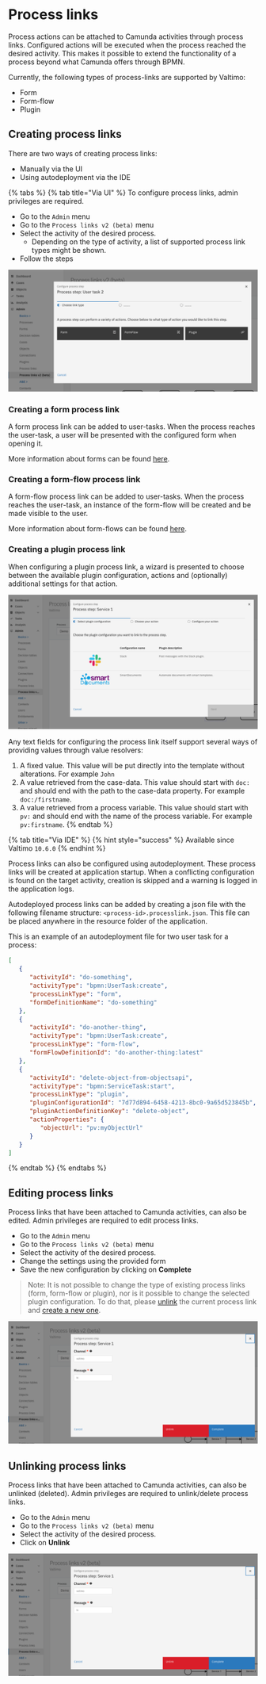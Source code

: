 # Process links

Process actions can be attached to Camunda activities through process links. Configured actions will be executed when the process reached the desired activity. This makes it possible to extend the functionality of a process beyond what Camunda offers through BPMN.

Currently, the following types of process-links are supported by Valtimo:

* Form
* Form-flow
* Plugin

## Creating process links

There are two ways of creating process links:

* Manually via the UI
* Using autodeployment via the IDE

{% tabs %}
{% tab title="Via UI" %}
To configure process links, admin privileges are required.

* Go to the `Admin` menu
* Go to the `Process links v2 (beta)` menu
* Select the activity of the desired process.
  * Depending on the type of activity, a list of supported process link types might be shown.
* Follow the steps

![Select process link type](../../.gitbook/assets/select-process-link-type.png)

### Creating a form process link

A form process link can be added to user-tasks. When the process reaches the user-task, a user will be presented with the configured form when opening it.

More information about forms can be found [here](../case/forms/).

### Creating a form-flow process link

A form-flow process link can be added to user-tasks. When the process reaches the user-task, an instance of the form-flow will be created and be made visible to the user.

More information about form-flows can be found [here](../case/form-flow.md).

### Creating a plugin process link

When configuring a plugin process link, a wizard is presented to choose between the available plugin configuration, actions and (optionally) additional settings for that action.

![Creating a plugin process link](../../.gitbook/assets/create-plugin-process-link.png)

Any text fields for configuring the process link itself support several ways of providing values through value resolvers:

1. A fixed value. This value will be put directly into the template without alterations. For example `John`
2. A value retrieved from the case-data. This value should start with `doc:` and should end with the path to the case-data property. For example `doc:/firstname`.
3. A value retrieved from a process variable. This value should start with `pv:` and should end with the name of the process variable. For example `pv:firstname`.
{% endtab %}

{% tab title="Via IDE" %}
{% hint style="success" %}
Available since Valtimo `10.6.0`
{% endhint %}

Process links can also be configured using autodeployment. These process links will be created at application startup. When a conflicting configuration is found on the target activity, creation is skipped and a warning is logged in the application logs.

Autodeployed process links can be added by creating a json file with the following filename structure: `<process-id>.processlink.json`. This file can be placed anywhere in the resource folder of the application.

This is an example of an autodeployment file for  two user task for a process:

```json
[
   {
      "activityId": "do-something",
      "activityType": "bpmn:UserTask:create",
      "processLinkType": "form",
      "formDefinitionName": "do-something"
   },
   {
      "activityId": "do-another-thing",
      "activityType": "bpmn:UserTask:create",
      "processLinkType": "form-flow",
      "formFlowDefinitionId": "do-another-thing:latest"
   },
   {
      "activityId": "delete-object-from-objectsapi",
      "activityType": "bpmn:ServiceTask:start",
      "processLinkType": "plugin",
      "pluginConfigurationId": "7d77d894-6458-4213-8bc0-9a65d523845b",
      "pluginActionDefinitionKey": "delete-object",
      "actionProperties": {
         "objectUrl": "pv:myObjectUrl"
      }
   }
]
```
{% endtab %}
{% endtabs %}

## Editing process links

Process links that have been attached to Camunda activities, can also be edited. Admin privileges are required to edit process links.

* Go to the `Admin` menu
* Go to the `Process links v2 (beta)` menu
* Select the activity of the desired process.
* Change the settings using the provided form
* Save the new configuration by clicking on **Complete**

> Note: It is not possible to change the type of existing process links (form, form-flow or plugin), nor is it possible to change the selected plugin configuration. To do that, please [unlink](process-link.md#unlinking-process-links) the current process link and [create a new one](process-link.md#creating-process-links).

![Edit a process link](../../.gitbook/assets/edit-process-link.png)

## Unlinking process links

Process links that have been attached to Camunda activities, can also be unlinked (deleted). Admin privileges are required to unlink/delete process links.

* Go to the `Admin` menu
* Go to the `Process links v2 (beta)` menu
* Select the activity of the desired process.
* Click on **Unlink**

![Unlink a process link](../../.gitbook/assets/edit-process-link.png)
